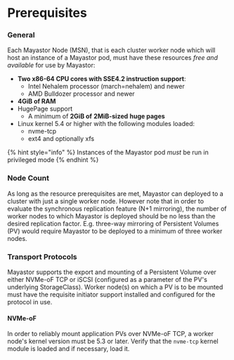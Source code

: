 # Prerequisites

### **General**

Each Mayastor Node \(MSN\), that is each cluster worker node which will host an instance of a Mayastor pod, must have these resources _free and available_ for use by Mayastor:

* **Two  x86-64 CPU cores with SSE4.2 instruction support**:
  * Intel Nehalem processor \(march=nehalem\) and newer
  * AMD Bulldozer processor and newer
* **4GiB of RAM**
* HugePage support
  * A minimum of **2GiB of** **2MiB-sized** **huge pages**
* Linux kernel 5.4 or higher with the following modules loaded:
  * nvme-tcp
  * ext4 and optionally xfs

{% hint style="info" %}
Instances of the Mayastor pod _must_ be run in privileged mode
{% endhint %}

### Node Count

As long as the resource prerequisites are met, Mayastor can deployed to a cluster with just a single worker node.  However note that in order to evaluate the synchronous replication feature \(N+1 mirroring\), the number of worker nodes to which Mayastor is deployed should be no less than the desired replication factor.  E.g. three-way mirroring of Persistent Volumes \(PV\) would require Mayastor to be deployed to a minimum of three worker nodes.

### Transport Protocols

Mayastor supports the export and mounting of a Persistent Volume over either NVMe-oF TCP or iSCSI \(configured as a parameter of the PV's underlying StorageClass\).  Worker node\(s\) on which a PV is to be mounted must have the requisite initiator support installed and configured for the protocol in use.

#### NVMe-oF

In order to reliably mount application PVs  over NVMe-oF TCP, a worker node's kernel version must be 5.3 or later.  Verify that the `nvme-tcp`  kernel module is loaded and if necessary, load it.




